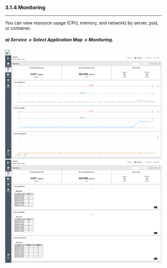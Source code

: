 ### 3.1.4 Monitoring

---

You can view resource usage \(CPU, memory, and network\) by server, pod, or container.

##### a\) Service → Select Application Map → Monitoring.
![](/assets/EN/2.5/3.1.4_1.png) 
![](/assets/EN/2.5.3/3.1.4_2.png)
![](/assets/EN/2.5.3/3.1.4_3.png)


